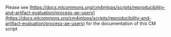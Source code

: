 Please see [https://docs.mlcommons.org/cm4mlops/scripts/reproducibility-and-artifact-evaluation/process-ae-users](https://docs.mlcommons.org/cm4mlops/scripts/reproducibility-and-artifact-evaluation/process-ae-users) for the documentation of this CM script
